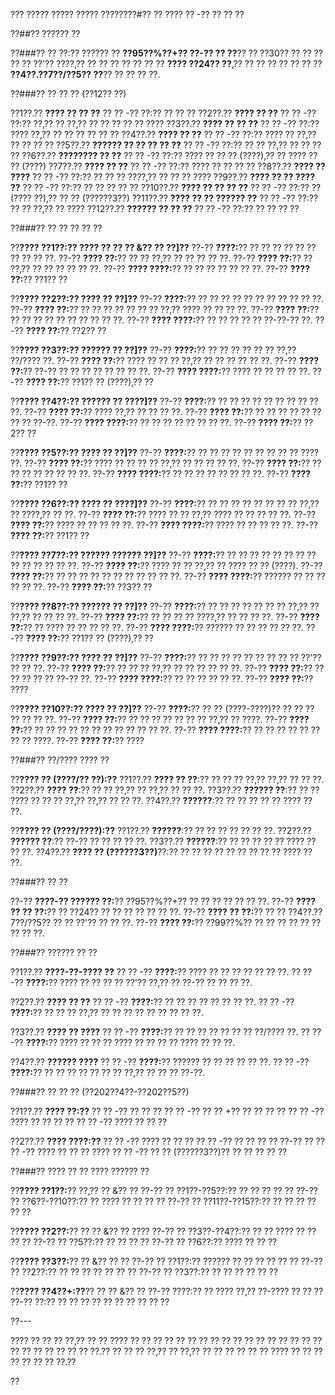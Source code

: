 ??? ????? ????? ????? ????????#?? ?? ???? ?? -?? ?? ?? ??

??##?? ?????? ??

??###?? ?? ??:?? 
?????? ?? **??95??%??+?? ??-?? ?? ??**?? ?? ??30?? ?? ?? ?? ?? ?? ??'?? ????,?? ?? ?? ?? ?? ?? ?? ?? **???? ??24?? ??**,?? ?? ?? ?? ?? ?? ?? ?? **??4??.??7??/??5?? ??**?? ?? ?? ?? ??.

??###?? ?? ?? ?? (??12?? ??)

??1??.?? **???? ?? ?? ??**
??  ?? -?? ??:?? ?? ?? ??
??2??.?? **???? ?? ??**
??  ?? -?? ??:?? ??,?? ?? ??,?? ?? ?? ?? ?? ?? ????
??3??.?? **???? ?? ?? ??**
??  ?? -?? ??:?? ???? ??,?? ?? ?? ?? ?? ?? ??
??4??.?? **???? ?? ??**
??  ?? -?? ??:?? ???? ?? ??,?? ?? ?? ?? ??
??5??.?? **?????? ?? ?? ?? ?? ??**
??  ?? -?? ??:?? ?? ?? ??,?? ?? ?? ?? ??
??6??.?? **???????? ?? ??**
??  ?? -?? ??:?? ???? ?? ?? ?? (????),?? ?? ???? ?? ?? (????)
??7??.?? **???? ?? ??**
??  ?? -?? ??:?? ???? ?? ?? ?? ??
??8??.?? **???? ?? ????**
??  ?? -?? ??:?? ?? ?? ?? ????,?? ?? ?? ?? ????
??9??.?? **???? ?? ?? ???? ??**
??  ?? -?? ??:?? ?? ?? ?? ?? ??
??10??.?? **???? ?? ?? ?? ??**
??   ?? -?? ??:?? ?? (???? ??),?? ?? ?? (??????3??)
??11??.?? **???? ?? ?? ?????? ??**
??   ?? -?? ??:?? ?? ?? ??,?? ?? ????
??12??.?? **?????? ?? ?? ??**
??   ?? -?? ??:?? ?? ?? ?? ??

??###?? ?? ?? ?? ?? ??

??**???? ??1??:?? ???? ?? ?? ?? &?? ?? ??]??**
??-?? **????:**?? ?? ?? ?? ?? ?? ?? ?? ?? ?? ??.
??-?? **???? ??:**?? ?? ?? ??,?? ?? ?? ?? ?? ??.
??-?? **???? ??:**?? ?? ??,?? ?? ?? ?? ?? ?? ??.
??-?? **???? ????:**?? ?? ?? ?? ?? ?? ?? ??.
??-?? **???? ??:**?? ??1?? ??

??**???? ??2??:?? ???? ?? ??]??**
??-?? **????:**?? ?? ?? ?? ?? ?? ?? ?? ?? ?? ?? ??.
??-?? **???? ??:**?? ?? ?? ?? ?? ?? ?? ?? ??,?? ???? ?? ?? ?? ??.
??-?? **???? ??:**?? ?? ?? ?? ?? ?? ?? ?? ?? ?? ??.
??-?? **???? ????:**?? ?? ?? ?? ?? ?? ??-??-?? ??.
??-?? **???? ??:**?? ??2?? ??

??**???? ??3??:?? ?????? ?? ??]??**
??-?? **????:**?? ?? ?? ?? ?? ?? ?? ??,?? ??/???? ??.
??-?? **???? ??:**?? ???? ?? ?? ?? ??,?? ?? ?? ?? ?? ?? ??.
??-?? **???? ??:**?? ??-?? ?? ?? ?? ?? ?? ?? ?? ??.
??-?? **???? ????:**?? ???? ?? ?? ?? ?? ??.
??-?? **???? ??:**?? ??1?? ?? (????),?? ??

??**???? ??4??:?? ?????? ?? ????]??**
??-?? **????:**?? ?? ?? ?? ?? ?? ?? ?? ?? ?? ??.
??-?? **???? ??:**?? ???? ??,?? ?? ?? ?? ??.
??-?? **???? ??:**?? ?? ?? ?? ?? ?? ?? ?? ?? ??-??.
??-?? **???? ????:**?? ?? ?? ?? ?? ?? ?? ?? ??.
??-?? **???? ??:**?? ??2?? ??

??**???? ??5??:?? ???? ?? ??]??**
??-?? **????:**?? ?? ?? ?? ?? ?? ?? ?? ?? ?? ???? ??.
??-?? **???? ??:**?? ???? ?? ?? ?? ?? ??,?? ?? ?? ?? ?? ??.
??-?? **???? ??:**?? ?? ?? ?? ?? ?? ?? ?? ??.
??-?? **???? ????:**?? ?? ?? ?? ?? ?? ?? ?? ??.
??-?? **???? ??:**?? ??1?? ??

??**???? ??6??:?? ???? ?? ????]??**
??-?? **????:**?? ?? ?? ?? ?? ?? ?? ?? ?? ??,?? ?? ????,?? ?? ??.
??-?? **???? ??:**?? ???? ?? ?? ??,?? ???? ?? ?? ?? ?? ??.
??-?? **???? ??:**?? ???? ?? ?? ?? ?? ??.
??-?? **???? ????:**?? ???? ?? ?? ?? ?? ??.
??-?? **???? ??:**?? ??1?? ??

??**???? ??7??:?? ?????? ?????? ??]??**
??-?? **????:**?? ?? ?? ?? ?? ?? ?? ?? ?? ?? ?? ?? ?? ?? ??.
??-?? **???? ??:**?? ???? ?? ?? ??,?? ?? ???? ?? ?? (????).
??-?? **???? ??:**?? ?? ?? ?? ?? ?? ?? ?? ?? ?? ?? ??.
??-?? **???? ????:**?? ?????? ?? ?? ?? ?? ?? ??.
??-?? **???? ??:**?? ??3?? ??

??**???? ??8??:?? ?????? ?? ??]??**
??-?? **????:**?? ?? ?? ?? ?? ?? ?? ?? ??,?? ?? ??,?? ?? ?? ?? ??.
??-?? **???? ??:**?? ?? ?? ?? ?? ????,?? ?? ?? ?? ??.
??-?? **???? ??:**?? ?? ???? ?? ?? ?? ?? ??.
??-?? **???? ????:**?? ?????? ?? ?? ?? ?? ?? ??.
??-?? **???? ??:**?? ??1?? ?? (????),?? ??

??**???? ??9??:?? ???? ?? ??]??**
??-?? **????:**?? ?? ?? ?? ?? ?? ?? ?? ?? ?? ??'?? ?? ?? ??.
??-?? **???? ??:**?? ?? ?? ?? ??,?? ?? ?? ?? ?? ?? ??.
??-?? **???? ??:**?? ?? ?? ?? ?? ?? ??-?? ??.
??-?? **???? ????:**?? ?? ?? ?? ?? ?? ??.
??-?? **???? ??:**?? ????

??**???? ??10??:?? ???? ?? ??]??**
??-?? **????:**?? ?? ?? (????-????)?? ?? ?? ?? ?? ?? ?? ??.
??-?? **???? ??:**?? ?? ?? ?? ?? ?? ?? ?? ??,?? ?? ????.
??-?? **???? ??:**?? ?? ?? ?? ?? ?? ?? ?? ?? ?? ?? ?? ??.
??-?? **???? ????:**?? ?? ?? ?? ?? ?? ?? ?? ?? ????.
??-?? **???? ??:**?? ????

??###?? ??/???? ???? ??

??**???? ?? (????/?? ??):??**
??1??.?? **???? ?? ??**:?? ?? ?? ?? ??,?? ??,?? ?? ?? ??.
??2??.?? **???? ??**:?? ?? ?? ??,?? ?? ??,?? ?? ?? ??.
??3??.?? **?????? ??**:?? ?? ?? ???? ?? ?? ?? ??,?? ??,?? ?? ?? ??.
??4??.?? **??????**:?? ?? ?? ?? ?? ?? ???? ?? ??.

??**???? ?? (????/????):??**
??1??.?? **??????**:?? ?? ?? ?? ?? ?? ?? ??.
??2??.?? **?????? ??**:?? ??-?? ?? ?? ?? ?? ??.
??3??.?? **??????**:?? ?? ?? ?? ?? ?? ???? ?? ?? ??.
??4??.?? **???? ?? (??????3??)**??:?? ?? ?? ?? ?? ?? ?? ?? ?? ?? ???? ?? ??.

??###?? ?? ??

??-?? **????-?? ?????? ??:**?? ??95??%??+?? ?? ?? ?? ?? ?? ?? ??.
??-?? **???? ?? ?? ??:**?? ?? ??24?? ?? ?? ?? ?? ?? ?? ??.
??-?? **???? ?? ??:**?? ?? ?? ??4??.??7??/??5?? ?? ?? ??'?? ?? ?? ??.
??-?? **???? ??:**?? ??99??%?? ?? ?? ?? ?? ?? ?? ?? ?? ??.

??###?? ?????? ?? ??

??1??.?? **????-??-???? ??**
??  ?? -?? **????:**?? ???? ?? ?? ?? ?? ?? ?? ??.
??  ?? -?? **????:**?? ???? ?? ?? ?? ?? ??'?? ??,?? ?? ??-?? ?? ?? ?? ??.

??2??.?? **???? ?? ??**
??  ?? -?? **????:**?? ?? ?? ?? ?? ?? ?? ?? ??.
??  ?? -?? **????:**?? ?? ?? ?? ??,?? ?? ?? ?? ?? ?? ?? ?? ?? ??.

??3??.?? **???? ?? ????**
??  ?? -?? **????:**?? ?? ?? ?? ?? ?? ?? ?? ??/???? ??.
??  ?? -?? **????:**?? ???? ?? ?? ?? ???? ?? ?? ?? ?? ???? ?? ?? ??.

??4??.?? **?????? ????**
??  ?? -?? **????:**?? ?????? ?? ?? ?? ?? ?? ??.
??  ?? -?? **????:**?? ?? ?? ?? ?? ?? ?? ?? ??,?? ?? ?? ?? ??-??.

??###?? ?? ?? ?? (??202??4??-??202??5??)

??1??.?? **???? ??:??**
??  ?? -?? ?? ?? ??
??  ?? -?? ?? ?? +?? ?? ?? ?? ??
??  ?? -?? ???? ?? ?? ?? ??
??  ?? -?? ???? ?? ?? ??

??2??.?? **???? ????:??**
??  ?? -?? ???? ?? ?? ??
??  ?? -?? ?? ?? ?? ?? ??-?? ??
??  ?? -?? ???? ?? ?? ?? ????
??  ?? -?? ?? ?? (??????3??)?? ?? ?? ?? ?? ??

??###?? ???? ?? ?? ???? ?????? ??

??**???? ??1??:**?? ??,?? ?? &?? ??
??-?? ?? ??1??-??5??:?? ?? ?? ?? ?? ??
??-?? ?? ??6??-??10??:?? ?? ???? ?? ?? ?? ??
??-?? ?? ??11??-??15??:?? ?? ?? ?? ?? ?? ??

??**???? ??2??:**?? ?? ?? &?? ?? ????
??-?? ?? ??3??-??4??:?? ?? ?? ???? ?? ?? ?? ??
??-?? ?? ??5??:?? ?? ?? ?? ??
??-?? ?? ??6??:?? ???? ?? ?? ??

??**???? ??3??:**?? ?? &?? ?? ??
??-?? ?? ??1??:?? ?????? ?? ?? ?? ?? ?? ??
??-?? ?? ??2??:?? ?? ?? ?? ?? ?? ?? ??
??-?? ?? ??3??:?? ?? ?? ?? ?? ?? ??

??**???? ??4??+:??**?? ?? ?? &?? ??
??-?? ????:?? ?? ???? ??,?? ??-???? ?? ?? ??
??-?? ??:?? ?? ?? ?? ?? ?? ?? ?? ?? ?? ??

??---

???? ?? ?? ?? ??,?? ?? ?? ???? ?? ?? ?? ?? ?? ?? ?? ?? ?? ?? ?? ?? ?? ?? ?? ?? ?? ?? ?? ?? ?? ?? ?? ?? ??.?? ?? ?? ?? ??,?? ?? ??,?? ?? ?? ?? ?? ?? ?? ???? ?? ?? ?? ?? ?? ?? ?? ??.??

??